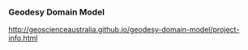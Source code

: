 ### Geodesy Domain Model

http://geoscienceaustralia.github.io/geodesy-domain-model/project-info.html
